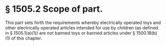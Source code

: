 # § 1505.2   Scope of part.

This part sets forth the requirements whereby electrically operated toys and other electrically operated articles intended for use by children (as defined in § 1505.1(a)(1)) are not banned toys or banned articles under § 1500.18(b)(1) of this chapter.




